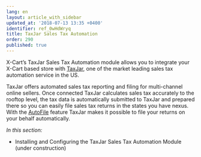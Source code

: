 ```yaml
---
lang: en
layout: article_with_sidebar
updated_at: '2018-07-13 13:35 +0400'
identifier: ref_0wHdWryq
title: TaxJar Sales Tax Automation
order: 290
published: true
---
```

X-Cart’s TaxJar Sales Tax Automation module allows you to integrate your X-Cart based store with [TaxJar](https://www.taxjar.com/ "TaxJar Sales Tax Automation"), one of the market leading sales tax automation service in the US. 

TaxJar offers automated sales tax reporting and filing for multi-channel online sellers. Once connected TaxJar calculates sales tax accurately to the rooftop level, the tax data is automatically submitted to TaxJar and prepared there so you can easily file sales tax returns in the states you have nexus. With the [AutoFile](https://www.taxjar.com/autofile "TaxJar Sales Tax Automation") feature TaxJar makes it possible to file your returns on your behalf automatically.

_In this section:_
*   Installing and Configuring the TaxJar Sales Tax Automation Module (under construction)
